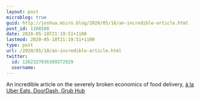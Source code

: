 ```yaml
---
layout: post
microblog: true
guid: http://joshua.micro.blog/2020/05/18/an-incredible-article.html
post_id: 1100108
date: 2020-05-18T21:19:51+1100
lastmod: 2020-05-18T21:19:51+1100
type: post
url: /2020/05/18/an-incredible-article.html
twitter:
  id: 1262327036309372929
  username: 
---
```

An incredible article on the severely broken economics of food delivery, [á la Uber Eats, DoorDash, Grub Hub](https://themargins.substack.com/p/doordash-and-pizza-arbitrage)
